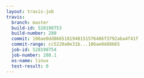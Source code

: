 ```yaml
---
layout: travis-job
travis:
  branch: master
  build-id: 528198753
  build-number: 280
  commit: 186ae0dd8665181940151576486f3792aba4f41f
  commit-range: cc5220a0e31b...186ae0dd8665
  job-id: 528198754
  job-number: 280.1
  os-name: linux
  test-result: 0
---
```

